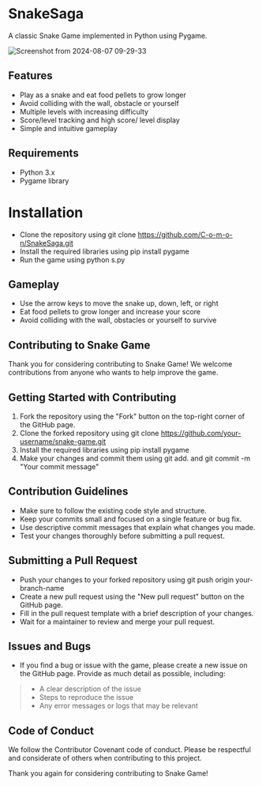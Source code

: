 # SnakeSaga

A classic Snake Game implemented in Python using Pygame.

![Screenshot from 2024-08-07 09-29-33](https://github.com/user-attachments/assets/7d0dc7b9-eee4-41df-9f8a-31f04bf18b45)

## Features
- Play as a snake and eat food pellets to grow longer
- Avoid colliding with the wall, obstacle or yourself
- Multiple levels with increasing difficulty
- Score/level tracking and high score/ level display
- Simple and intuitive gameplay

## Requirements
- Python 3.x
- Pygame library

# Installation
- Clone the repository using git clone https://github.com/C-o-m-o-n/SnakeSaga.git
- Install the required libraries using pip install pygame
- Run the game using python s.py

## Gameplay
- Use the arrow keys to move the snake up, down, left, or right
- Eat food pellets to grow longer and increase your score
- Avoid colliding with the wall, obstacles or yourself to survive

## Contributing to Snake Game
Thank you for considering contributing to Snake Game! We welcome contributions from anyone who wants to help improve the game.

## Getting Started with Contributing
1. Fork the repository using the "Fork" button on the top-right corner of the GitHub page.
2. Clone the forked repository using git clone https://github.com/your-username/snake-game.git
3. Install the required libraries using pip install pygame
4. Make your changes and commit them using git add. and git commit -m "Your commit message"

## Contribution Guidelines
- Make sure to follow the existing code style and structure.
- Keep your commits small and focused on a single feature or bug fix.
- Use descriptive commit messages that explain what changes you made.
- Test your changes thoroughly before submitting a pull request.

## Submitting a Pull Request
- Push your changes to your forked repository using git push origin your-branch-name
- Create a new pull request using the "New pull request" button on the GitHub page.
- Fill in the pull request template with a brief description of your changes.
- Wait for a maintainer to review and merge your pull request.

## Issues and Bugs
- If you find a bug or issue with the game, please create a new issue on the GitHub page. Provide as much detail as possible, including:
> - A clear description of the issue
> - Steps to reproduce the issue
> - Any error messages or logs that may be relevant

## Code of Conduct
We follow the Contributor Covenant code of conduct. Please be respectful and considerate of others when contributing to this project.

Thank you again for considering contributing to Snake Game!
